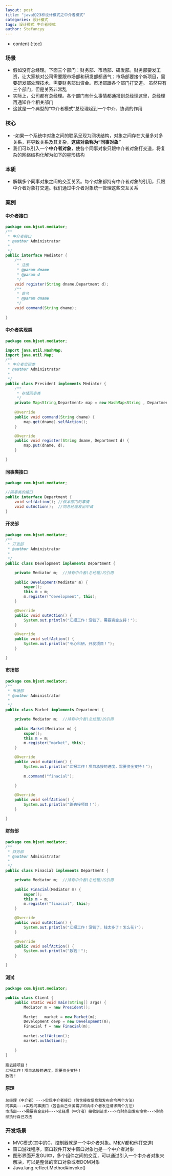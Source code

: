 ```yaml
---
layout: post
title: "java的23种设计模式之中介者模式"
categories: 设计模式
tags: 设计模式 中介者模式
author: Stefancyy
---
```


* content
{:toc}
### 场景

- 假如没有总经理。下面三个部门：财务部、市场部、研发部。财务部要发工资，让大家核对公司需要跟市场部和研发部都通气；市场部要接个新项目，需要研发部处理技术、需要财务部出资金。市场部跟各个部门打交道。  虽然只有三个部门，但是关系非常乱
- 实际上，公司都有总经理。各个部门有什么事情都通报到总经理这里，总经理再通知各个相关部门
- 这就是一个典型的“中介者模式”总经理起到一个中介、协调的作用



### 核心

- –如果一个系统中对象之间的联系呈现为网状结构，对象之间存在大量多对多关系，将导致关系及其复杂，**这些对象称为“同事对象”**
- 我们可以引入一个**中介者对象**，使各个同事对象只跟中介者对象打交道，将复杂的网络结构化解为如下的星形结构



### 本质

- 解耦多个同事对象之间的交互关系。每个对象都持有中介者对象的引用，只跟中介者对象打交道。我们通过中介者对象统一管理这些交互关系



### 案例

#### 中介者接口

```java
package com.bjsxt.mediator;
/**
 * 中介者接口
 * @author Administrator
 *
 */
public interface Mediator {
	/**
	 * 注册
	 * @param dname
	 * @param d
	 */
	void register(String dname,Department d);
	/**
	 * 命令
	 * @param dname
	 */
	void command(String dname);
	
}

```



#### 中介者实现类

```java
package com.bjsxt.mediator;

import java.util.HashMap;
import java.util.Map;
/**
 * 中介者实现类
 * @author Administrator
 *
 */
public class President implements Mediator {
	/**
	 * 存储同事类
	 */
	private Map<String,Department> map = new HashMap<String , Department>();
	
	@Override
	public void command(String dname) {
		map.get(dname).selfAction();
	}

	@Override
	public void register(String dname, Department d) {
		map.put(dname, d);
	}

}

```



#### 同事类接口

```java
package com.bjsxt.mediator;

//同事类的接口
public interface Department {
	void selfAction(); //做本部门的事情
	void outAction();  //向总经理发出申请
}

```



#### 开发部

```java
package com.bjsxt.mediator;
/**
 * 开发部
 * @author Administrator
 *
 */
public class Development implements Department {

	private Mediator m;  //持有中介者(总经理)的引用
	
	public Development(Mediator m) {
		super();
		this.m = m;
		m.register("development", this);
	}

	@Override
	public void outAction() {
		System.out.println("汇报工作！没钱了，需要资金支持！");
	}

	@Override
	public void selfAction() {
		System.out.println("专心科研，开发项目！");
	}

}

```



#### 市场部

```java
package com.bjsxt.mediator;
/**
 * 市场部
 * @author Administrator
 *
 */
public class Market implements Department {

	private Mediator m;  //持有中介者(总经理)的引用
	
	public Market(Mediator m) {
		super();
		this.m = m;
		m.register("market", this);
	}

	@Override
	public void outAction() {
		System.out.println("汇报工作！项目承接的进度，需要资金支持！");
		
		m.command("finacial");
		
	}

	@Override
	public void selfAction() {
		System.out.println("跑去接项目！");
	}

}

```



#### 财务部

```java
package com.bjsxt.mediator;
/**
 * 财务部
 * @author Administrator
 *
 */
public class Finacial implements Department {

	private Mediator m;  //持有中介者(总经理)的引用
	
	public Finacial(Mediator m) {
		super();
		this.m = m;
		m.register("finacial", this);
	}

	@Override
	public void outAction() {
		System.out.println("汇报工作！没钱了，钱太多了！怎么花?");
	}

	@Override
	public void selfAction() {
		System.out.println("数钱！");
	}

}

```



#### 测试

```java
package com.bjsxt.mediator;

public class Client {
	public static void main(String[] args) {
		Mediator m = new President();
		
		Market   market = new Market(m);
		Development devp = new Development(m);
		Finacial f = new Finacial(m);
		
		market.selfAction();
		market.outAction();
		
	}
}

```

```
跑去接项目！
汇报工作！项目承接的进度，需要资金支持！
数钱！
```



#### 原理

```
总经理（中介者）--->实现中介者接口（包含接收信息和发布命令两个方法）
同事类--->实现同事接口（包含自己业务需求和向中介者发送请求两个方法）
市场部--->需要资金支持--->总经理（中介者）接收到请求--->向财务部发布命令--->财务部执行自己方法
```



### 开发场景

- MVC模式(其中的C，控制器就是一个中介者对象。M和V都和他打交道)
- 窗口游戏程序，窗口软件开发中窗口对象也是一个中介者对象
- 图形界面开发GUI中，多个组件之间的交互，可以通过引入一个中介者对象来解决，可以是整体的窗口对象或者DOM对象
- Java.lang.reflect.Method#invoke()

